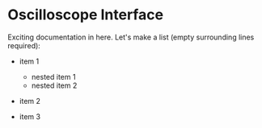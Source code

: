 # Oscilloscope Interface

Exciting documentation in here.
Let's make a list (empty surrounding lines required):

- item 1

  - nested item 1
  - nested item 2

- item 2
- item 3
